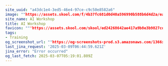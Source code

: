```yaml
---
site_uuid: "a43dc1e4-3ed5-46e4-97ce-c9c50e8582a6"
image: ""https://assets.skool.com/f/4b37fc681d0d40a596990b588b6d4d2a/ea8d365cc54044b790a978ec5464c4995a86f32ec3f34da08d3c8c0a1540ffef""
site_name: AI Workshop
title: AI Workshop
favicon: ""'https://assets.skool.com/skool/ed24268642ae417a9b8e3b9827cdd1fd.ico'""
tags:
- Training
og_screenshot_url: ""https://og-screenshots-prod.s3.amazonaws.com/1366x768/80/false/1d3b73a72099128c63c2eea5f2e52fa4597d4938c06d90fe1a55e288e5716c92.jpeg""
last_jina_request: '2025-03-09T06:44:59.621Z'
jina_error: "Error occurred"
og_last_fetch: 2025-03-07T05:19:01.809Z
---
```


